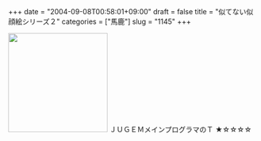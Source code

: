 +++
date = "2004-09-08T00:58:01+09:00"
draft = false
title = "似てない似顔絵シリーズ２"
categories = ["馬鹿"]
slug = "1145"
+++

<img src="http://ieiriblog.jugem.jp/?image=4016" width="200" height="200" alt="" class="pict" />
ＪＵＧＥＭメインプログラマのＴ
★☆☆☆☆
